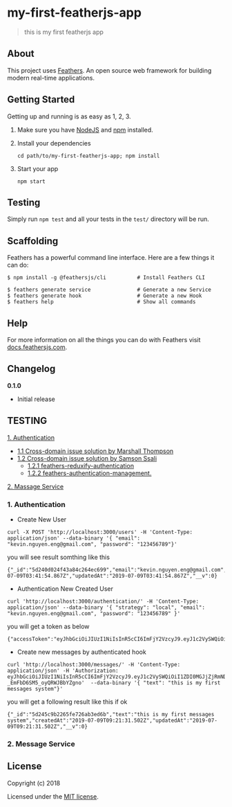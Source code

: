 # my-first-featherjs-app

> this is my first featherjs app

## About

This project uses [Feathers](http://feathersjs.com). An open source web framework for building modern real-time applications.

## Getting Started

Getting up and running is as easy as 1, 2, 3.

1. Make sure you have [NodeJS](https://nodejs.org/) and [npm](https://www.npmjs.com/) installed.
2. Install your dependencies

    ```
    cd path/to/my-first-featherjs-app; npm install
    ```

3. Start your app

    ```
    npm start
    ```

## Testing

Simply run `npm test` and all your tests in the `test/` directory will be run.

## Scaffolding

Feathers has a powerful command line interface. Here are a few things it can do:

```
$ npm install -g @feathersjs/cli          # Install Feathers CLI

$ feathers generate service               # Generate a new Service
$ feathers generate hook                  # Generate a new Hook
$ feathers help                           # Show all commands
```

## Help

For more information on all the things you can do with Feathers visit [docs.feathersjs.com](http://docs.feathersjs.com).

## Changelog

__0.1.0__

- Initial release

## TESTING
 [1. Authentication](#1._Authentication)

 - [1.1 Cross-domain issue solution by  Marshall Thompson](https://gist.github.com/marshallswain/3c9e5b3b177b977468b5b711b6254f67)
 - [1.2 Cross-domain issue solution by Samson Ssali](https://gist.github.com/jermsam/d45e0ef41391d80d1d79458cc3834997)
    - [1.2.1 feathers-reduxify-authentication ](https://github.com/eddyystop/feathers-reduxify-authentication)
    - [1.2.2 feathers-authentication-management.](https://github.com/feathers-plus/feathers-authentication-management)

 [2. Massage Service](#2._Massage_Service)

### 1. Authentication
 - Create New User
 ```
 curl -X POST 'http://localhost:3000/users' -H 'Content-Type: application/json' --data-binary '{ "email": "kevin.nguyen.eng@gmail.com", "password": "123456789"}'
 ```
 you will see result somthing like this
 ```
 {"_id":"5d240d024f43a84c264ec699","email":"kevin.nguyen.eng@gmail.com","createdAt":"2019-07-09T03:41:54.867Z","updatedAt":"2019-07-09T03:41:54.867Z","__v":0}
 ```
 - Authentication New Created User
 ```
 curl 'http://localhost:3000/authentication/' -H 'Content-Type: application/json' --data-binary '{ "strategy": "local", "email": "kevin.nguyen.eng@gmail.com", "password": "123456789" }'
 ```
 you will get a token as below
 ```
 {"accessToken":"eyJhbGciOiJIUzI1NiIsInR5cCI6ImFjY2VzcyJ9.eyJ1c2VySWQiOiI1ZDI0MGQwMjRmNDNhODRjMjY0ZWM2OTkiLCJpYXQiOjE1NjI2NDM4MDYsImV4cCI6MTU2MjczMDIwNiwiYXVkIjoiaHR0cHM6Ly95b3VyZG9tYWluLmNvbSIsImlzcyI6ImZlYXRoZXJzIiwic3ViIjoiYW5vbnltb3VzIiwianRpIjoiMzU2NjFkNGUtN2IwMS00MWNjLTk3NTktYWI3NmYyNzM1MTRjIn0.fg3rHwiT_xUTtiQsSQvJdIgXv9vdIoMuqg7YEjOhztE"}
 ```
 - Create new messages by authenticated hook 
 ```
 curl 'http://localhost:3000/messages/' -H 'Content-Type: application/json' -H 'Authorization: eyJhbGciOiJIUzI1NiIsInR5cCI6ImFjY2VzcyJ9.eyJ1c2VySWQiOiI1ZDI0MGJjZjRmNDNhODRjMjY0ZWM2OTgiLCJpYXQiOjE1NjI2NjQwNDcsImV4cCI6MTU2Mjc1MDQ0NywiYXVkIjoiaHR0cHM6Ly95b3VyZG9tYWluLmNvbSIsImlzcyI6ImZlYXRoZXJzIiwic3ViIjoiYW5vbnltb3VzIiwianRpIjoiMThlYThjNmEtOWFlYS00NTVkLThhYzUtZTM1M2UzY2U0NGEzIn0.7bhlL8WiDZ4FGBcQaL-_EmFbD6SM5_oyQRWJBbYZgno'  --data-binary '{ "text": "this is my first messages system"}'
 ```
 you will get a following result like this if ok
 ```
 {"_id":"5d245c9b2265fe726ab3ed6b","text":"this is my first messages system","createdAt":"2019-07-09T09:21:31.502Z","updatedAt":"2019-07-09T09:21:31.502Z","__v":0}
 ```
### 2. Message Service


## License

Copyright (c) 2018

Licensed under the [MIT license](LICENSE).

